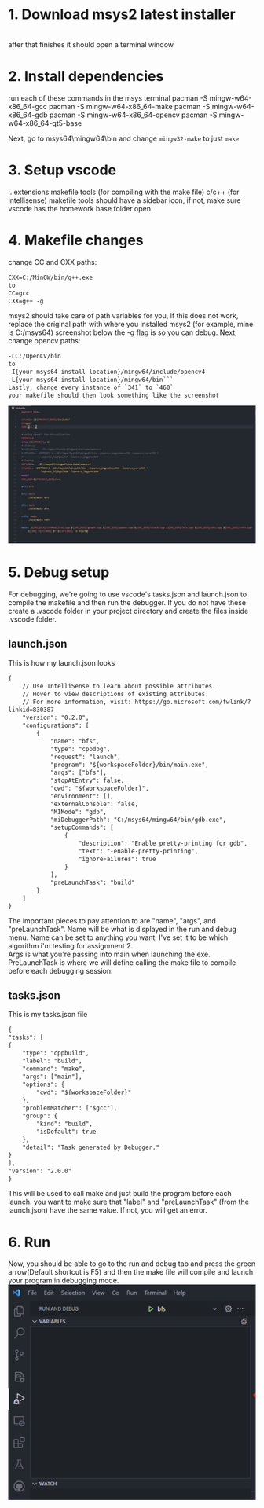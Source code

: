 # 1. Download msys2 latest installer

[](https://github.com/msys2/msys2-installer/releases)
<br>after that finishes it should open a terminal window

# 2. Install dependencies

run each of these commands in the msys terminal
pacman -S mingw-w64-x86_64-gcc
pacman -S mingw-w64-x86_64-make
pacman -S mingw-w64-x86_64-gdb
pacman -S mingw-w64-x86_64-opencv
pacman -S mingw-w64-x86_64-qt5-base

Next, go to msys64\mingw64\bin and change `mingw32-make` to just `make`

# 3. Setup vscode

i. extensions
makefile tools (for compiling with the make file)
c/c++ (for intellisense)
makefile tools should have a sidebar icon, if not, make sure vscode has the homework base folder open.

# 4. Makefile changes

change CC and CXX paths:

```CC=C:/MinGW/bin/gcc.exe
CXX=C:/MinGW/bin/g++.exe
to
CC=gcc
CXX=g++ -g
```

msys2 should take care of path variables for you, if this does not work, replace the original path with where you installed msys2 (for example, mine is C:/msys64) screenshot below
the -g flag is so you can debug.
Next, change opencv paths:

````-IC:/OpenCV/include
-LC:/OpenCV/bin
to
-I{your msys64 install location}/mingw64/include/opencv4
-L{your msys64 install location}/mingw64/bin```
Lastly, change every instance of `341` to `460`
your makefile should then look something like the screenshot

````

![](Makefile_Example.png)

# 5. Debug setup

For debugging, we're going to use vscode's tasks.json and launch.json to compile the makefile and then run the debugger. If you do not have these create a .vscode folder in your project directory and create the files inside .vscode folder.

## launch.json

This is how my launch.json looks

```
{
    // Use IntelliSense to learn about possible attributes.
    // Hover to view descriptions of existing attributes.
    // For more information, visit: https://go.microsoft.com/fwlink/?linkid=830387
    "version": "0.2.0",
    "configurations": [
        {
            "name": "bfs",
            "type": "cppdbg",
            "request": "launch",
            "program": "${workspaceFolder}/bin/main.exe",
            "args": ["bfs"],
            "stopAtEntry": false,
            "cwd": "${workspaceFolder}",
            "environment": [],
            "externalConsole": false,
            "MIMode": "gdb",
            "miDebuggerPath": "C:/msys64/mingw64/bin/gdb.exe",
            "setupCommands": [
                {
                    "description": "Enable pretty-printing for gdb",
                    "text": "-enable-pretty-printing",
                    "ignoreFailures": true
                }
            ],
            "preLaunchTask": "build"
        }
    ]
}
```

The important pieces to pay attention to are "name", "args", and "preLaunchTask". Name will be what is displayed in the run and debug menu. Name can be set to anything you want, I've set it to be which algorithm i'm testing for assignment 2.
<br>Args is what you're passing into main when launching the exe.
<br>PreLaunchTask is where we will define calling the make file to compile before each debugging session.

## tasks.json

This is my tasks.json file

```
{
"tasks": [
{
    "type": "cppbuild",
    "label": "build",
    "command": "make",
    "args": ["main"],
    "options": {
        "cwd": "${workspaceFolder}"
    },
    "problemMatcher": ["$gcc"],
    "group": {
        "kind": "build",
        "isDefault": true
    },
    "detail": "Task generated by Debugger."
}
],
"version": "2.0.0"
}
```

This will be used to call make and just build the program before each launch. you want to make sure that "label" and "preLaunchTask" (from the launch.json) have the same value. If not, you will get an error.

# 6. Run

Now, you should be able to go to the run and debug tab and press the green arrow(Default shortcut is F5) and then the make file will compile and launch your program in debugging mode.
<br>
![](RunAndDebug.png)
